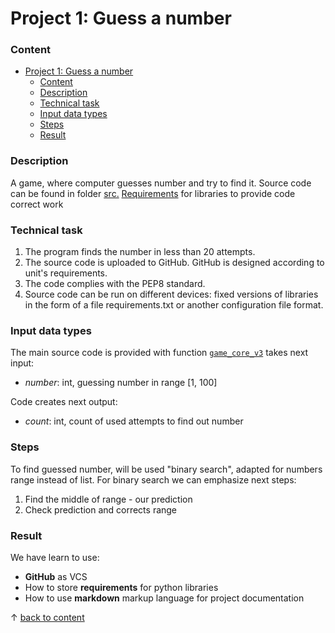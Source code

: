 # Project 1: Guess a number

### Content

- [Project 1: Guess a number](#project-1-guess-a-number)
    - [Content](#content)
    - [Description](#description)
    - [Technical task](#technical-task)
    - [Input data types](#input-data-types)
    - [Steps](#steps)
    - [Result](#result)

### Description
A game, where computer guesses number and try to find it.
Source code can be found in folder [src.](https://github.com/Kontrosha/sf_data_science/tree/main/guees_a_number/src)
[Requirements](https://github.com/Kontrosha/sf_data_science/blob/main/guees_a_number/requirements.txt) for libraries to provide code correct work 

### Technical task
1. The program finds the number in less than 20 attempts.
2. The source code is uploaded to GitHub.
GitHub is designed according to unit's requirements.
3. The code complies with the PEP8 standard.
4. Source code can be run on different devices: fixed versions of libraries in the form of a file requirements.txt or another configuration file format.

### Input data types
The main source code is provided with function [`game_core_v3`](src/game.ipynb#"id": "IvaUUPIe-2fN") takes next input:
- *number*: int, guessing number in range [1, 100]

Code creates next output:
- *count*: int, count of used attempts to find out number

### Steps
To find guessed number, will be used "binary search", adapted for numbers range instead of list.
For binary search we can emphasize next steps:
1. Find the middle of range - our prediction
2. Check prediction and corrects range
### Result
We have learn to use:
- **GitHub** as VCS
- How to store **requirements** for python libraries
- How to use **markdown** markup language for project documentation


↑ [back to content](#content)
